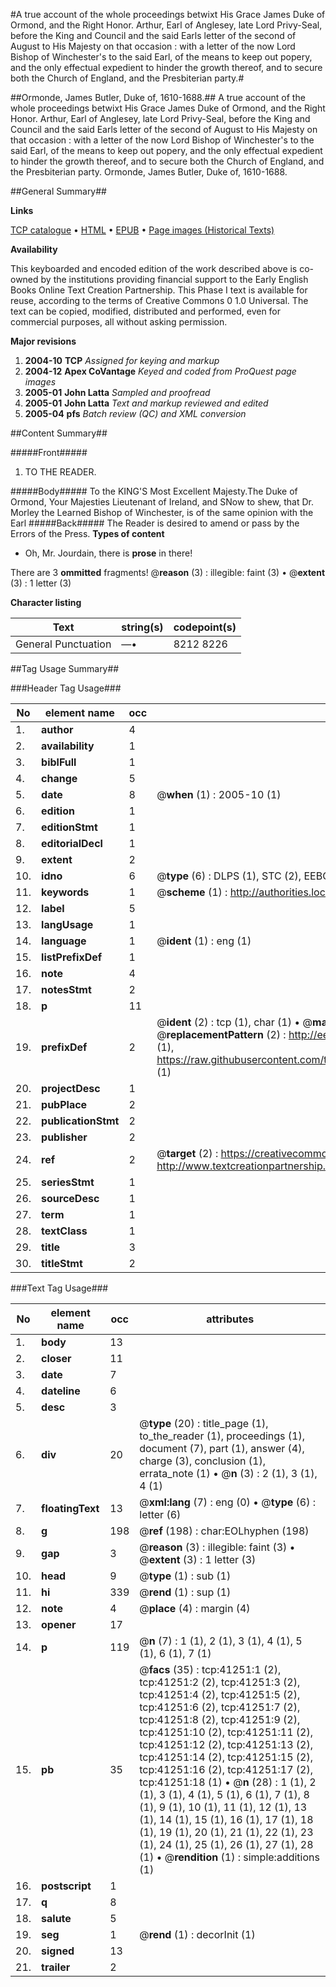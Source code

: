 #A true account of the whole proceedings betwixt His Grace James Duke of Ormond, and the Right Honor. Arthur, Earl of Anglesey, late Lord Privy-Seal, before the King and Council and the said Earls letter of the second of August to His Majesty on that occasion : with a letter of the now Lord Bishop of Winchester's to the said Earl, of the means to keep out popery, and the only effectual expedient to hinder the growth thereof, and to secure both the Church of England, and the Presbiterian party.#

##Ormonde, James Butler, Duke of, 1610-1688.##
A true account of the whole proceedings betwixt His Grace James Duke of Ormond, and the Right Honor. Arthur, Earl of Anglesey, late Lord Privy-Seal, before the King and Council and the said Earls letter of the second of August to His Majesty on that occasion : with a letter of the now Lord Bishop of Winchester's to the said Earl, of the means to keep out popery, and the only effectual expedient to hinder the growth thereof, and to secure both the Church of England, and the Presbiterian party.
Ormonde, James Butler, Duke of, 1610-1688.

##General Summary##

**Links**

[TCP catalogue](http://www.ota.ox.ac.uk/tcp/)  • 
[HTML](http://tei.it.ox.ac.uk/tcp/Texts-HTML/free/A63/A63346.html)  • 
[EPUB](http://tei.it.ox.ac.uk/tcp/Texts-EPUB/free/A63/A63346.epub) • 
[Page images (Historical Texts)](https://data.historicaltexts.jisc.ac.uk/view?pubId=eebo-08258612e&pageId=eebo-08258612e-41251-1)

**Availability**

This keyboarded and encoded edition of the
	       work described above is co-owned by the institutions
	       providing financial support to the Early English Books
	       Online Text Creation Partnership. This Phase I text is
	       available for reuse, according to the terms of Creative
	       Commons 0 1.0 Universal. The text can be copied,
	       modified, distributed and performed, even for
	       commercial purposes, all without asking permission.

**Major revisions**

1. __2004-10__ __TCP__ *Assigned for keying and markup*
1. __2004-12__ __Apex CoVantage__ *Keyed and coded from ProQuest page images*
1. __2005-01__ __John Latta__ *Sampled and proofread*
1. __2005-01__ __John Latta__ *Text and markup reviewed and edited*
1. __2005-04__ __pfs__ *Batch review (QC) and XML conversion*

##Content Summary##

#####Front#####

1. TO THE READER.

#####Body#####
To the KING'S Most Excellent Majesty.The Duke of Ormond, Your Majesties Lieutenant of Ireland, and SNow to shew, that Dr. Morley the Learned Bishop of Winchester, is of the same opinion with the Earl 
#####Back#####
The Reader is desired to amend or pass by the Errors of the Press.
**Types of content**

  * Oh, Mr. Jourdain, there is **prose** in there!

There are 3 **ommitted** fragments! 
 @__reason__ (3) : illegible: faint (3)  •  @__extent__ (3) : 1 letter (3)

**Character listing**


|Text|string(s)|codepoint(s)|
|---|---|---|
|General Punctuation|—•|8212 8226|

##Tag Usage Summary##

###Header Tag Usage###

|No|element name|occ|attributes|
|---|---|---|---|
|1.|__author__|4||
|2.|__availability__|1||
|3.|__biblFull__|1||
|4.|__change__|5||
|5.|__date__|8| @__when__ (1) : 2005-10 (1)|
|6.|__edition__|1||
|7.|__editionStmt__|1||
|8.|__editorialDecl__|1||
|9.|__extent__|2||
|10.|__idno__|6| @__type__ (6) : DLPS (1), STC (2), EEBO-CITATION (1), OCLC (1), VID (1)|
|11.|__keywords__|1| @__scheme__ (1) : http://authorities.loc.gov/ (1)|
|12.|__label__|5||
|13.|__langUsage__|1||
|14.|__language__|1| @__ident__ (1) : eng (1)|
|15.|__listPrefixDef__|1||
|16.|__note__|4||
|17.|__notesStmt__|2||
|18.|__p__|11||
|19.|__prefixDef__|2| @__ident__ (2) : tcp (1), char (1)  •  @__matchPattern__ (2) : ([0-9\-]+):([0-9IVX]+) (1), (.+) (1)  •  @__replacementPattern__ (2) : http://eebo.chadwyck.com/downloadtiff?vid=$1&page=$2 (1), https://raw.githubusercontent.com/textcreationpartnership/Texts/master/tcpchars.xml#$1 (1)|
|20.|__projectDesc__|1||
|21.|__pubPlace__|2||
|22.|__publicationStmt__|2||
|23.|__publisher__|2||
|24.|__ref__|2| @__target__ (2) : https://creativecommons.org/publicdomain/zero/1.0/ (1), http://www.textcreationpartnership.org/docs/. (1)|
|25.|__seriesStmt__|1||
|26.|__sourceDesc__|1||
|27.|__term__|1||
|28.|__textClass__|1||
|29.|__title__|3||
|30.|__titleStmt__|2||


###Text Tag Usage###

|No|element name|occ|attributes|
|---|---|---|---|
|1.|__body__|13||
|2.|__closer__|11||
|3.|__date__|7||
|4.|__dateline__|6||
|5.|__desc__|3||
|6.|__div__|20| @__type__ (20) : title_page (1), to_the_reader (1), proceedings (1), document (7), part (1), answer (4), charge (3), conclusion (1), errata_note (1)  •  @__n__ (3) : 2 (1), 3 (1), 4 (1)|
|7.|__floatingText__|13| @__xml:lang__ (7) : eng (0)  •  @__type__ (6) : letter (6)|
|8.|__g__|198| @__ref__ (198) : char:EOLhyphen (198)|
|9.|__gap__|3| @__reason__ (3) : illegible: faint (3)  •  @__extent__ (3) : 1 letter (3)|
|10.|__head__|9| @__type__ (1) : sub (1)|
|11.|__hi__|339| @__rend__ (1) : sup (1)|
|12.|__note__|4| @__place__ (4) : margin (4)|
|13.|__opener__|17||
|14.|__p__|119| @__n__ (7) : 1 (1), 2 (1), 3 (1), 4 (1), 5 (1), 6 (1), 7 (1)|
|15.|__pb__|35| @__facs__ (35) : tcp:41251:1 (2), tcp:41251:2 (2), tcp:41251:3 (2), tcp:41251:4 (2), tcp:41251:5 (2), tcp:41251:6 (2), tcp:41251:7 (2), tcp:41251:8 (2), tcp:41251:9 (2), tcp:41251:10 (2), tcp:41251:11 (2), tcp:41251:12 (2), tcp:41251:13 (2), tcp:41251:14 (2), tcp:41251:15 (2), tcp:41251:16 (2), tcp:41251:17 (2), tcp:41251:18 (1)  •  @__n__ (28) : 1 (1), 2 (1), 3 (1), 4 (1), 5 (1), 6 (1), 7 (1), 8 (1), 9 (1), 10 (1), 11 (1), 12 (1), 13 (1), 14 (1), 15 (1), 16 (1), 17 (1), 18 (1), 19 (1), 20 (1), 21 (1), 22 (1), 23 (1), 24 (1), 25 (1), 26 (1), 27 (1), 28 (1)  •  @__rendition__ (1) : simple:additions (1)|
|16.|__postscript__|1||
|17.|__q__|8||
|18.|__salute__|5||
|19.|__seg__|1| @__rend__ (1) : decorInit (1)|
|20.|__signed__|13||
|21.|__trailer__|2||
